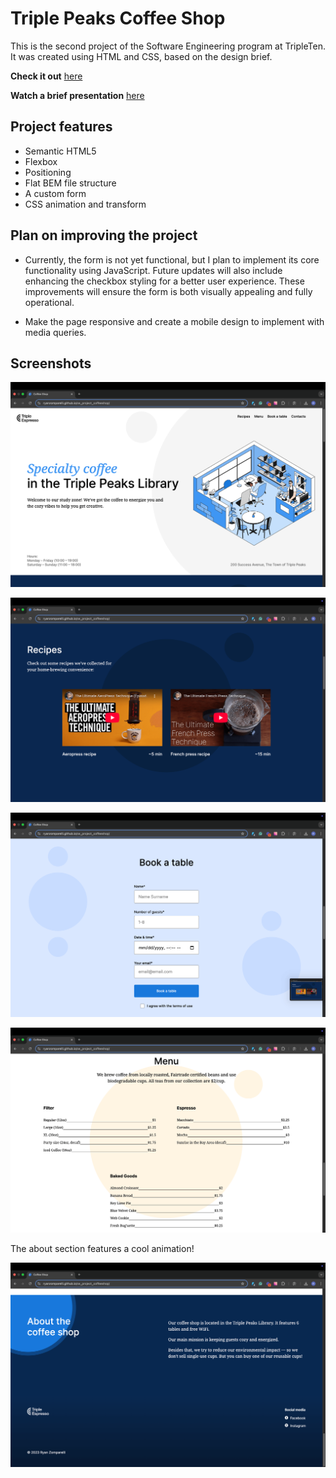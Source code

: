# Triple Peaks Coffee Shop

This is the second project of the Software Engineering program at TripleTen. It was created using HTML and CSS, based on the design brief.

**Check it out** [here](https://ryanzomparelli.github.io/se_project_coffeeshop/)

**Watch a brief presentation** [here](https://www.loom.com/share/b646412ec52346f98a5f741b7cc3e65b?sid=cb2d81b2-1236-431b-ad63-c70feb619eb2)

## Project features

- Semantic HTML5
- Flexbox
- Positioning
- Flat BEM file structure
- A custom form
- CSS animation and transform

## Plan on improving the project

- Currently, the form is not yet functional, but I plan to implement its core functionality using JavaScript. Future updates will also include enhancing the checkbox styling for a better user experience. These improvements will ensure the form is both visually appealing and fully operational.

- Make the page responsive and create a mobile design to implement with media queries.

## Screenshots

![Triple Peaks Coffee header](./images/demo/demo_1.png)

![Recipes section](./images/demo/demo_2.png)

![Reservation section](./images/demo/demo_3.png)

![Menu section](./images/demo/demo_4.png)

The about section features a cool animation!

![About section](./images/demo/demo_5.png)
